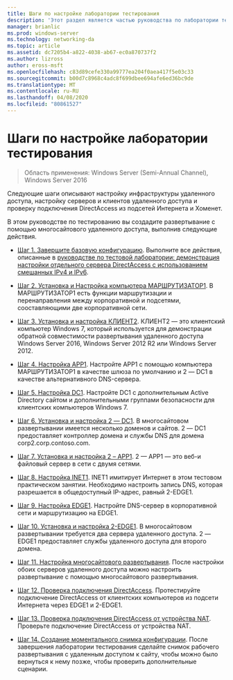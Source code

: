 ```yaml
---
title: Шаги по настройке лаборатории тестирования
description: 'Этот раздел является частью руководства по лаборатории тестирования: демонстрация многосайтового развертывания DirectAccess для Windows Server 2016'
manager: brianlic
ms.prod: windows-server
ms.technology: networking-da
ms.topic: article
ms.assetid: dc7205b4-a822-4038-ab67-ec0a870737f2
ms.author: lizross
author: eross-msft
ms.openlocfilehash: c83d89cefe330a99777ea204f0aea417f5e03c33
ms.sourcegitcommit: b00d7c8968c4adc8f699dbee694afe6ed36bc9de
ms.translationtype: MT
ms.contentlocale: ru-RU
ms.lasthandoff: 04/08/2020
ms.locfileid: "80861527"
---
```

# <a name="steps-for-configuring-the-test-lab"></a>Шаги по настройке лаборатории тестирования

>Область применения: Windows Server (Semi-Annual Channel), Windows Server 2016

Следующие шаги описывают настройку инфраструктуры удаленного доступа, настройку серверов и клиентов удаленного доступа и проверку подключения DirectAccess из подсетей Интернета и Хоменет.  
  
В этом руководстве по тестированию вы создадите развертывание с помощью многосайтового удаленного доступа, выполнив следующие действия.  
  
-   [Шаг 1. Завершите базовую конфигурацию](assetId:///9eb4a9ba-9118-4ea3-8963-e643ec81c3ed). Выполните все действия, описанные в [руководстве по тестовой лаборатории: демонстрация настройки отдельного сервера DirectAccess с использованием смешанных IPv4 и IPv6](https://go.microsoft.com/fwlink/p/?LinkId=237004).  
  
-   [Шаг 2. Установка и Настройка компьютера МАРШРУТИЗАТОР1](assetId:///e4b1a298-d5b0-410e-970b-c5358a9378f9). В МАРШРУТИЗАТОР1 есть функции маршрутизации и перенаправления между корпоративной и подсетями, сооставляющими две корпоративной сети.  
  
-   [Шаг 3. Установка и настройка КЛИЕНТ2](assetId:///6cbee1b5-f6f6-443f-8fa9-31cc5c05a0ee). КЛИЕНТ2 — это клиентский компьютер Windows 7, который используется для демонстрации обратной совместимости развертывания удаленного доступа Windows Server 2016, Windows Server 2012 R2 или Windows Server 2012.  
  
-   [Шаг 4. Настройка APP1](assetId:///a0ee655e-c01e-4bf3-a7b3-064e9614f810). Настройте APP1 с помощью компьютера МАРШРУТИЗАТОР1 в качестве шлюза по умолчанию и 2 — DC1 в качестве альтернативного DNS-сервера.  
  
-   [Шаг 5. Настройка DC1](assetId:///205ca795-93ce-4e53-aa6b-b44c87f0e14a). Настройте DC1 с дополнительным Active Directory сайтом и дополнительными группами безопасности для клиентских компьютеров Windows 7.  
  
-   [Шаг 6. Установка и настройка 2 — DC1](assetId:///16752f61-edbf-4ff4-9d7a-e2077b66a127). В многосайтовом развертывании имеется несколько доменов и сайтов. 2 — DC1 предоставляет контроллер домена и службы DNS для домена corp2.corp.contoso.com.  
  
-   [Шаг 7. Установка и настройка 2 – APP1](assetId:///7d04b54e-590a-4d33-9766-415789859f29). 2 — APP1 — это веб-и файловый сервер в сети с двумя сетями.  
  
-   [Шаг 8. Настройка INET1](assetId:///8ecc0b63-8626-4939-8d26-3d51d051d231). INET1 имитирует Интернет в этом тестовом практическом занятии. Необходимо настроить запись DNS, которая разрешается в общедоступный IP-адрес, равный 2-EDGE1.  
  
-   [Шаг 9. Настройка EDGE1](assetId:///562744dc-30f6-42fa-bd5f-60a013b2179e). Настройте DNS-сервер в корпоративной сети и маршрутизацию на EDGE1.  
  
-   [Шаг 10. Установка и настройка 2-EDGE1](assetId:///1938c4f3-ca96-475d-9f2e-6bea3b7a4130). В многосайтовом развертывании требуется два сервера удаленного доступа. 2 — EDGE1 предоставляет службы удаленного доступа для второго домена.  
  
-   [Шаг 11. Настройка многосайтового развертывания](assetId:///537e4b68-043f-49c9-94d8-15ce8c4b18e2). После настройки обоих серверов удаленного доступа можно настроить развертывание с помощью многосайтового развертывания.  
  
-   [Шаг 12. Проверка подключения DirectAccess](assetId:///aa293b5d-4b6f-4004-95f3-0ab54804b15c). Протестируйте подключение DirectAccess от клиентских компьютеров из подсети Интернета через EDGE1 и 2-EDGE1.  
  
-   [Шаг 13. Проверка подключения DirectAccess от устройства NAT](assetId:///41f8195b-00a1-4991-9db8-3703514dbe0c). Проверьте подключение DirectAccess от устройства NAT.  
  
-   [Шаг 14. Создание моментального снимка конфигурации](assetId:///7b56d5c9-c334-463e-9e29-d652ca110d84). После завершения лаборатории тестирования сделайте снимок рабочего развертывания с удаленным доступом к сайту, чтобы можно было вернуться к нему позже, чтобы проверить дополнительные сценарии.  
  


